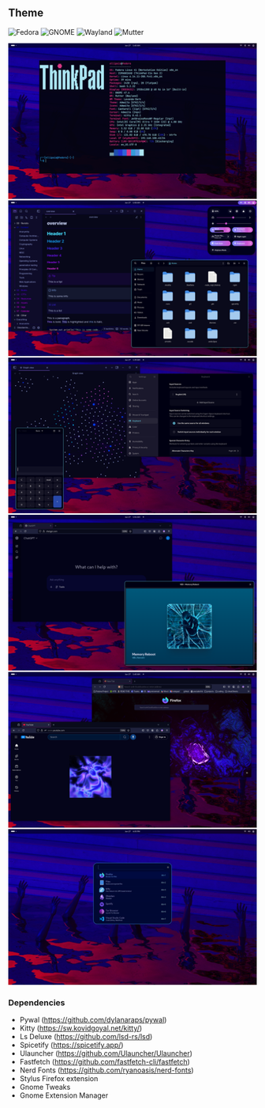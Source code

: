 ## Theme
![Fedora](https://img.shields.io/badge/Fedora-OS-blue?logo=fedora)
![GNOME](https://img.shields.io/badge/GNOME-DE-4E9A06?logo=gnome)
![Wayland](https://img.shields.io/badge/Wayland-Protocol-lightgrey)
![Mutter](https://img.shields.io/badge/Mutter-WM-orange)


![](./desktop/desktop4.png)
![](desktop/desktop1.png)
![](desktop/desktop2.png)
![](desktop/desktop3.png)
![](desktop/desktop5.png)
![](desktop/desktop6.png)

### Dependencies
- Pywal (https://github.com/dylanaraps/pywal)
- Kitty (https://sw.kovidgoyal.net/kitty/)
- Ls Deluxe (https://github.com/lsd-rs/lsd)
- Spicetify (https://spicetify.app/)
- Ulauncher (https://github.com/Ulauncher/Ulauncher)
- Fastfetch (https://github.com/fastfetch-cli/fastfetch)
- Nerd Fonts (https://github.com/ryanoasis/nerd-fonts)
- Stylus Firefox extension
- Gnome Tweaks
- Gnome Extension Manager
